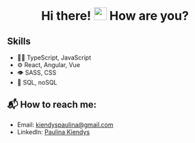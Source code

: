 <h1 align="center">Hi there! <img src="https://raw.githubusercontent.com/MartinHeinz/MartinHeinz/master/wave.gif" width="30px"> How are you?</h1>

## Skills
- 👨‍💻 TypeScript, JavaScript
- ⚙️ React, Angular, Vue
- 👁️ SASS, CSS
- 💽 SQL, noSQL

## 📬 How to reach me:

- Email: [kiendyspaulina@gmail.com](mailto://kiendyspaulina@gmail.com)
- LinkedIn: [Paulina Kiendys](https://linkedin.com/in/paulina-kiendys)
